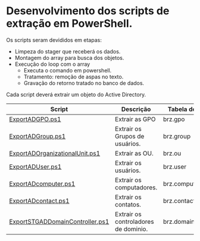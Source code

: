 # Desenvolvimento dos scripts de extração em PowerShell.


Os scripts seram devididos em etapas:
- Limpeza do stager que receberá os dados.
- Montagem do array para busca dos objetos.
- Execução do loop com o array
    - Executa o comando em powershell.
    - Tratamento: remoção de aspas no texto.
    - Gravação do retorno tratado no banco de dados.

Cada script deverá extrair um objeto do Active Directory.


|Script                                |Descrição                        |Tabela de destino |
|--------------------------------------|---------------------------------|------------------|
|[ExportADGPO.ps1](https://github.com/maxabelardo/DBActiveDirectory/blob/main/script_extracao/ExportADGPO.ps1) | Extrair as GPO | brz.gpo
|[ExportADGroup.ps1](https://github.com/maxabelardo/DBActiveDirectory/blob/main/script_extracao/ExportADGroup.ps1) | Extrair os Grupos de usuários.|brz.group
|[ExportADOrganizationalUnit.ps1](https://github.com/maxabelardo/DBActiveDirectory/blob/main/script_extracao/ExportADOrganizationalUnit.ps1) | Extrair as OU. | brz.ou
|[ExportADUser.ps1](https://github.com/maxabelardo/DBActiveDirectory/blob/main/script_extracao/ExportADUser.ps1) | Extrair os usuários. |  brz.user
|[ExportADcomputer.ps1](https://github.com/maxabelardo/DBActiveDirectory/blob/main/script_extracao/ExportADcomputer.ps1) | Extrair os computadores. | brz.computer
|[ExportADcontact.ps1](https://github.com/maxabelardo/DBActiveDirectory/blob/main/script_extracao/ExportADcontact.ps1) | Extrair os contatos. | brz.contact
|[ExportSTGADDomainController.ps1](https://github.com/maxabelardo/DBActiveDirectory/blob/main/script_extracao/ExportSTGADDomainController.ps1) | Extrair os controladores de dominio. | brz.domain_controller



